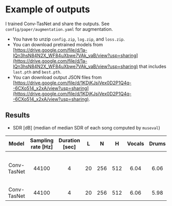 # Example of outputs
I trained Conv-TasNet and share the outputs. See `config/paper/augmentation.yaml` for augmentation.
- You have to unzip `config.zip`, `log.zip`, and `loss.zip`.
- You can download pretrained models from [https://drive.google.com/file/d/1a-IQn3hsN84N2X_WF84uXbwe7VAk_vaB/view?usp=sharing](https://drive.google.com/file/d/1a-IQn3hsN84N2X_WF84uXbwe7VAk_vaB/view?usp=sharing) that includes `last.pth` and `best.pth`.
- You can download output JSON files from [https://drive.google.com/file/d/1KDjKJsiVex0D2P1Q4q--6CXo514_x2xA/view?usp=sharing](https://drive.google.com/file/d/1KDjKJsiVex0D2P1Q4q--6CXo514_x2xA/view?usp=sharing).

## Results
- SDR [dB] (median of median SDR of each song computed by `museval`)

| Model | Sampling rate [Hz] | Duration [sec] | L | N | H | Vocals | Drums | Bass | Other | Accompaniment | Average | Note |
| :---: | :---: | :---: | :---: | :---: | :---: | :---: | :---: | :---: | :---: | :---: | :---: | :---: |
| Conv-TasNet | 44100 | 4 | 20 | 256 | 512 | 6.04 | 6.06 | 5.32 | 4.00 | 12.33 | 5.35 | Epoch is chosen by validation loss. |
| Conv-TasNet | 44100 | 4 | 20 | 256 | 512 | 6.06 | 5.98 | 4.82 | 3.73 | 12.32 | 5.15 | After 100 epochs. |